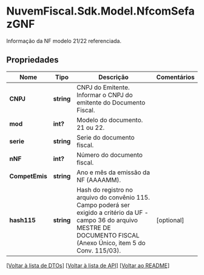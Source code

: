 # NuvemFiscal.Sdk.Model.NfcomSefazGNF
Informação da NF modelo 21/22 referenciada.

## Propriedades

Nome | Tipo | Descrição | Comentários
------------ | ------------- | ------------- | -------------
**CNPJ** | **string** | CNPJ do Emitente.  Informar o CNPJ do emitente do Documento Fiscal. | 
**mod** | **int?** | Modelo do documento.  21 ou 22. | 
**serie** | **string** | Serie do documento fiscal. | 
**nNF** | **int?** | Número do documento fiscal. | 
**CompetEmis** | **string** | Ano e mês da emissão da NF (AAAAMM). | 
**hash115** | **string** | Hash do registro no arquivo do convênio 115.  Campo poderá ser exigido a critério da UF - campo 36 do arquivo MESTRE DE DOCUMENTO FISCAL (Anexo Único, item 5 do Conv. 115/03). | [optional] 

[[Voltar à lista de DTOs]](../README.md#documentation-for-models) [[Voltar à lista de API]](../README.md#documentation-for-api-endpoints) [[Voltar ao README]](../README.md)

